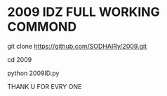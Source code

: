# 2009 IDZ  FULL WORKING COMMOND


git clone https://github.com/SODHAIRy/2009.git

cd 2009

python 2009ID.py






THANK U FOR EVRY ONE
